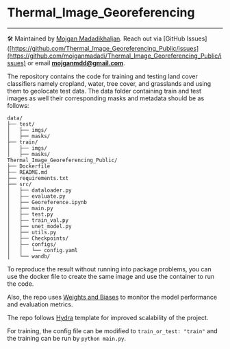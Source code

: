 # Thermal_Image_Georeferencing

---
🛠 Maintained by [Mojgan Madadikhaljan](https://github.com/mojganmadadi). Reach out via [GitHub Issues]([https://github.com/Thermal_Image_Georeferencing_Public/issues](https://github.com/mojganmadadi/Thermal_Image_Georeferencing_Public/issues) or email **mojganmdd@gmail.com**.  


The repository contains the code for training and testing land cover classifiers namely cropland, water, tree cover, and grasslands and using them to geolocate test data.
The data folder containing train and test images as well their corresponding masks and metadata should be as follows:

```
data/  
├── test/  
│   ├── imgs/  
│   ├── masks/  
├── train/  
│   ├── imgs/  
│   ├── masks/  
Thermal_Image_Georeferencing_Public/  
├── Dockerfile  
├── README.md  
├── requirements.txt  
├── src/  
│   ├── dataloader.py  
│   ├── evaluate.py  
│   ├── Georeference.ipynb  
│   ├── main.py  
│   ├── test.py  
│   ├── train_val.py  
│   ├── unet_model.py  
│   ├── utils.py  
│   ├── Checkpoints/  
│   ├── configs/  
│   │   └── config.yaml  
│   └── wandb/
```

                
To reproduce the result without running into package problems, you can use the docker file to create the same image and use the container to run the code. 

Also, the repo uses [Weights and Biases](https://wandb.ai/site/) to monitor the model performance and evaluation metrics.

The repo follows [Hydra](https://hydra.cc/docs/intro/) template for improved scalability of the project.

For training, the config file can be modified to `train_or_test: "train"` and the training can be run by `python main.py`.
